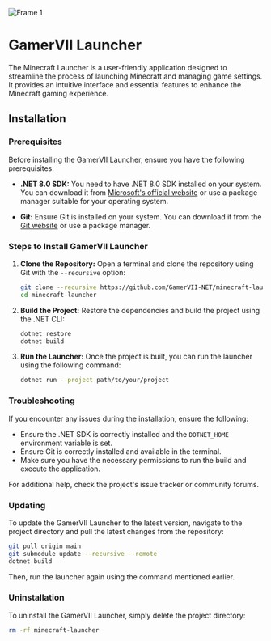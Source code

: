 
![Frame 1](https://github.com/GamerVII-NET/minecraft-launcher/assets/111225722/e0a5035b-6898-4579-b8b5-0fcf1cd93ca6)

GamerVII Launcher
=======
The Minecraft Launcher is a user-friendly application designed to streamline the process of launching Minecraft and managing game settings. It provides an intuitive interface and essential features to enhance the Minecraft gaming experience.

## Installation

### Prerequisites

Before installing the GamerVII Launcher, ensure you have the following prerequisites:

- **.NET 8.0 SDK:** You need to have .NET 8.0 SDK installed on your system. You can download it
  from [Microsoft's official website](https://dotnet.microsoft.com/download/dotnet/8.0) or use a package manager
  suitable for your operating system.

- **Git:** Ensure Git is installed on your system. You can download it from
  the [Git website](https://git-scm.com/downloads) or use a package manager.

### Steps to Install GamerVII Launcher

1. **Clone the Repository:**
   Open a terminal and clone the repository using Git with the `--recursive` option:
   ```bash
   git clone --recursive https://github.com/GamerVII-NET/minecraft-launcher.git
   cd minecraft-launcher
   ```

2. **Build the Project:**
   Restore the dependencies and build the project using the .NET CLI:
   ```bash
   dotnet restore
   dotnet build
   ```

3. **Run the Launcher:**
   Once the project is built, you can run the launcher using the following command:
   ```bash
   dotnet run --project path/to/your/project
   ```

### Troubleshooting

If you encounter any issues during the installation, ensure the following:

- Ensure the .NET SDK is correctly installed and the `DOTNET_HOME` environment variable is set.
- Ensure Git is correctly installed and available in the terminal.
- Make sure you have the necessary permissions to run the build and execute the application.

For additional help, check the project's issue tracker or community forums.

### Updating

To update the GamerVII Launcher to the latest version, navigate to the project directory and pull the latest changes
from the repository:

```bash
git pull origin main
git submodule update --recursive --remote
dotnet build
```

Then, run the launcher again using the command mentioned earlier.

### Uninstallation

To uninstall the GamerVII Launcher, simply delete the project directory:

```bash
rm -rf minecraft-launcher
```
